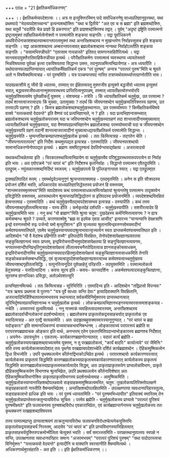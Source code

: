+++
title = "21 ईक्षतिकर्माधिकरणम्"

+++
।। ईक्षतिकर्मव्यपदेशात्सः ।। अत्र स इत्युक्त्तिरस्मिन् पादे सर्वाधिकरणेषु साध्यप्रतिज्ञानुवृत्त्यथा, यथा प्रथमपादे "भेदव्यपदेशाच्चान्य" इत्यन्यशब्दोक्त्तिः "यथा च द्वितीये" "अत एव च स ब्रह्मा" इति ब्रह्मशब्दोक्त्तिः, यथा चतुर्थे "वदतीति चेन्न प्राज्ञो हि प्रकरणात्" इति प्राज्ञशब्दोक्त्तिश्च तद्वत् । पूर्वम् "अदृष्टं द्रष्ट्रिति परमात्मनो द्रष्टृत्वमुक्त्तं तर्हीक्षतिकर्मत्वेनोक्त्तो न परमात्मेति शङ्कया सङ्गतिः । यद्वा पूर्वाधिकरणे अथविरोधेनाकाशशब्दस्याम्बरान्तपरत्वमुक्त्तं तथा अन्तरिक्षशब्दस्य न मुखान्तरेण निर्वाहस्सुसच इति शङ्कया सङ्गतिः । यद्वा आकाशशब्दस्य अम्बरान्तपरत्ववत् ब्रह्मलोकशब्दस्य नान्यथा निर्वाहोऽस्तीति शङ्कया सङ्गतिः । "ससामभिरुन्नीयते" "एतत्साम गायन्नास्ते" इतिवत् सामगानसहितैरित्यर्थः । यद्वा सान्त्ववादयुक्त्तैरातिवाहिकैरुन्नीयत इत्यर्थः । परैरीक्षतिकर्मणः परमात्मत्वं व्यवस्थाप्य ध्यायतेस्ततो भिन्नविषयतया पूर्वपक्षं कृत्वा एकविषयतया सिद्धान्त उक्त्तः, तदनुपपन्नमित्यभिप्रायेणाह - अत्र ध्ययतीति । यथोपासनफलप्राप्तिन्यायात् ध्यायतिकर्मैवेक्षतिकर्म एकत्र "परं पुरुषम्" अन्यत्र "परात्परं पुरुष"मिति च श्रूयते अतो न विषयैक्यमित्यत्राह - परं पुरुषमिति । यत्र पञ्चम्यन्तपदं नास्ति तत्राप्यर्थसामर्थ्यात्तत्प्राप्नोतीति भावः।

यादवप्रकाशीये तु जीवो हि ध्यातव्यः, तस्मात् पर ईक्षितव्यस्तु मुक्त्तजीव इत्युक्त्ते बद्धजीवो ध्यातव्य इत्युक्त्तं स्यात्, बद्धावस्यजीवध्यानान्मुक्त्तावस्थस्य प्राप्तिरित्यनुपपन्नम्, तस्मात् ध्यायतीक्षत्योरुभयोरपि चतुर्मुखविषयत्वमेव पूर्वपक्षीकर्तुं युक्त्तम् । संशयमाह - तत्रेति । किं ध्यायतीक्षतिकर्म चतुर्मुखः, उत परमात्मा ? तदर्थं शान्तत्वाजरत्वादयः किं मुख्याः, उतामुख्याः ? तदर्थं किं जीवघनशब्देन चतुर्मुखव्यतिरिक्त्तस्य ग्रहणम्, उत तस्याऽपि ग्रहणम् ? इति । किमत्र ब्रह्मलोकशब्दश्चतुर्मुखस्थानपरः, उत परमव्योमपरः ? किमीक्षतिकर्मविषये वाक्ये "यत्तत्कवयो वेदयन्ते" इति वैष्णवं पदं प्रत्यभिज्ञाप्यते, न ? इति । यदा प्रत्यभिज्ञानासम्भवात् ब्रह्मलोकशब्दस्य चतुर्मुखलोकपरत्वम् यदा च जविघनशब्देन चतुर्मुखस्याग्रहणं तदा शान्तत्वादीनाममुख्यत्वात् ध्यायतीक्षतिकर्म चतुर्मुखस्यात्, यदा वैष्णवपदप्रत्यभिज्ञानेन ब्रह्मलोकशब्दः परमव्योमवाची यदा च जीवघनशब्देन चतुर्मुखस्यापि ग्रहणं तदानीं शान्तत्वाजरत्वादीनां मुख्यत्वाध्द्यायतीक्षतिकर्म परमात्मेति सिद्धान्तः । चतुर्मुखस्येति - भुम्यन्तरिक्षक्रमप्राप्तश्चतुर्मुखलोक इत्यर्थः । ततः किमित्यत्राह - तद्गतेन चेति । "जीवघनात्परात्परम्" इति निर्देशः कथमुपपद्यत इत्यत्राह - एतस्मादिति । जीवघनपरशब्दयोः सामानाधिकरण्येनोपपद्यत इत्यर्थः । ब्रह्मणः समष्टिपुरुषत्वं देवतिर्यग्भावाद्यपेक्षया । अजरत्वादयो

यथाकथञ्चिन्नेतव्या इति । चिरकालस्थायित्वाभिप्रायेण वा चतुर्मुखस्यैव परिशुद्धवस्थस्वरूपपरत्वेन वा निर्वाह इति भावः । अत एवोपक्रमे "परं चापरं च" इति निर्देशश्च कृतनिर्वाहः । सिद्धान्ते परमात्मन एवैतद्रूपमिति । एतद्रूपम् - नपुंसकान्तशब्दनिर्दिष्टं स्वरूपम् । चतुर्मुखपरत्वे हि पुल्लिङ्गान्तता स्यात् । यद्वा एतद्रूपम्एत

द्वाक्यप्रतिपादितं रूपम् । एवमर्थद्वयेऽप्यनुगुणं श्रुत्यन्तरवाक्यमाह - एतदमृतमिति । अनेन स इति सौत्रपदस्य प्रयोजनं दर्शितं भवति, अधिकारादेव साध्यप्रतिज्ञासिद्धेस्तस्य प्रयोजनं हि वक्त्तव्यम्, "शान्तमजरममृतमभय"मिति व्यपदेशस्य कथं परमात्मसाधकत्वमित्यपेक्षायां श्रुत्यन्तरेषु परमात्मनः तादृक्तवेन प्रसिद्धेरिति वक्त्तव्यम्, अतस्तथात्वेन श्रुत्यन्तरप्रसिद्धिद्योतनं स इतिपदस्य प्रयोजनमिति । व्यपदेशशब्दविवक्षितं हेत्वन्तरमाह - एतस्मादिति । कथं चतुर्मुखस्यैतद्य्वपदेशासम्भव इत्यत्राह - तस्यापीति । कथं तस्य जीवघनशब्दगृहीतत्वमित्यत्राह - यस्य हीति । कर्मकृतदेहं दर्शयति - चतुर्मुखस्यापीति । सशरीरत्वादेव हि चतुर्मुखत्वमिति भावः । ननु कथं "यो ब्राह्मण"मिति श्रुत्या चतुमर्ुखदेहस्य कर्मनिमित्तत्वावगमः ? न ह्यत्र कर्मसम्बन्धः श्रूयते ? उच्यते, कारणवाक्येषु "ब्रह्म वा इदमेक एवाग्र आसीत्" इत्यारभ्य "यान्यन्यानि देवक्षत्राणि इन्द्रो वरुणस्सोमो रुद्रः पर्जन्यो यमो मृत्युरीशानः" इति सृज्यतया श्रुतानामिन्द्रवरुणसोमयमादीनां कर्मवश्यत्वमवतिष्ठते, एवमेव चतुर्मुखस्याप्यपवादश्रुत्यभावात्सृज्यत्वेन स्वतः प्राप्तकर्मवश्यत्वमवतिष्ठत इति । आदिशब्देन "यो वै वेदांश्च प्रहिणोति तस्मै" इतिपादोपि विवक्षितः, तेनोपदेशसापेक्षज्ञानप्रसरतया सङ्कुचितज्ञानत्वं स्वतः प्राप्तम्, इन्द्रविरोचनादीनामुपदेशसापेक्षतया हि सङ्गुचितज्ञानत्वावगमः, भगवतस्सान्दीपनिप्रभृतिगुरूपदेशसापेक्षत्वं लीलात्ववचनैरपोदितत्वान्न ज्ञानसङ्कोचसाधकम्, इन्द्रविरोचनादीनामिव चतुर्मुखस्याप्यपवादरहितमुपदेशसापेक्षत्वं सङ्कुचितज्ञानत्वसाधकमिति तेनापि सङ्कोचककर्मसम्बन्धसिद्धिः, एवं सृज्यत्वादुपदेशसापेक्षज्ञानप्रसरत्वाच्च कर्मवश्यत्वाच्चतुर्मुखस्य जीवघनशब्दगृहीतत्वसिद्धिः । यत्पुनरित्यनूदितं पूर्वपक्षहेतुं परिहरति - तदयुक्त्तमिति । परमात्मलोकत्वे हेतुत्रयमाह - यत्तदित्यादिना । कवयः सूरय इति - कवयः- कान्तदर्शिनः । अकर्मवश्यत्वादसङ्कुचितज्ञानाः, सूरयश्च ज्ञानाधिकाः प्रसिद्धाः, अतोऽर्थवशात्सूरि

प्रत्यभिज्ञानमित्यर्थः । ततः किमित्यत्राह - सूरिभिरिति । एवमादिभ्य इति - आदिशब्देन "तद्विप्रासो विपन्यवः" "यत्र ऋषयः प्रथमजा ये पुराणाः" "यत्र पूर्वे साध्याः सन्ति देवाः" इत्यादिवाक्यानि विवक्षितानि, अजरत्वादिभिर्न्निश्चितपरमात्मभावस्य स्थानत्वात् सर्वकर्मविनिर्मुक्त्तस्य प्राप्यस्थानत्वात् सूरिभिर्दृश्यत्वप्रत्यभिज्ञानाच्च न चतुर्मुखलोक इत्यर्थः । लोकक्रमप्रत्यभिज्ञानभङ्गस्यास्वरसत्वमाशङ्कयाह - नचेति । अस्वारस्यं तुल्यमित्यर्थः । ननु नास्माकं व्यवहितत्वादस्वारस्यम्, अन्तरीक्षशब्दस्य ब्रह्मलोकादर्वाचीनलोकानां प्रदर्शनार्थत्वात् । ब्रह्मलोकश्च प्राकृतलोकद्वयसाहचर्यात् प्राकृतलोक एव स्यादित्यत्राह - अत एतद्वै सत्यकामेति । अतः उदाहृतबहुवाक्यस्वारस्यानुगुण्यात् । "परं चापरं च ब्रह्म यदोङ्कारः" इति सामानाधिकरण्यं वाच्यवाचकभावनिबन्धनम् । ओङ्कारवाच्यं परापररूपं ब्रह्मेति वा परापररुपब्रह्मवाचक ओङ्कार इति वार्थः, अनन्तरम् एतेन एकतरमितिपदाभ्याभोङ्कारस्य ब्रह्मणश्च निर्देशात् । अयनेन- उपायभूतेन । एकतरम्- कार्यकारणब्रह्मणोरन्यतरत् । यदपरं कार्यं ब्रह्मेति - चतुर्मुखलोकस्यापरब्रह्मशब्दवाच्यत्वमेव युक्त्तम्, न तु परब्रह्मलोकत्वं, "कार्यं बादरिः" कार्यात्यये" परं जैमिनिः" सति तस्य कार्यलोकत्वव्यपदेशात् ततः पृथगेव परब्रह्मव्यपदेशाच्चेति दर्शितं कार्यब्रह्मशब्देन । ऐहिकामुष्मिकत्वेन द्विधा विभज्येति । उपरि पृथक्फलत्वेन कीर्तनाद्विभाकोऽभिप्रेत इत्यर्थः । परापरशब्दयोः कार्यकारणपरत्वात् कार्यलोकस्य प्राकृतत्वं सिद्धमिति कारणब्रह्मलोकस्याप्राकृतत्वमकार्यकारणपरत्वात् कार्यलोकस्य प्राकृतत्वं सिद्धमिति कारणब्रह्मलोकस्याप्राकृतत्वमकार्यत्वादेव सिद्धम्, अतः प्राकृताप्राकृतरूपेण प्राप्यलोकविभागः, प्राकृते ह्यैहिकामुष्मिकरूपेण विभागश्च श्रुत्यभिप्रेतः, उपरि प्रथक्फलत्वेन कीर्तनाविशेषात् अतः ऐहिकामुष्मिकविभागोक्त्तिः प्राकृताप्राकृतविभागस्य प्रदर्शनार्थत्वमाह - आमुष्मिकमिति । चतुर्मुखलोकस्याप्यन्तरिक्षशब्दोपलक्ष्यत्वे सङ्ग्राहकमामुष्मिकत्वमस्ति, चतुमर्ुखलोकव्यतिरिक्त्तोपलक्षणे सङ्ग्रहकाकारो नास्तीति वैषम्यमभिप्रेतम् । अन्तरिक्षशब्दोपलक्षितमिति - उपलक्षणतया व्यवधानपरिहारस्तुल्यः, सङ्ग्राहकलाभो ह्यधिक इति भावः । परं पुरुषं ध्यायतामिति - "परं पुरुषमभिध्यायीत" इतिवाक्यं स्मारितम् तेन चतुर्मुखलोकप्राप्तेस्तत्क्रतुन्यायविरोधः सूचितः । परमेव ब्रह्मेति - चतुर्मुखलोकस्य प्राप्यत्वे "परात्परं पुरिशयं पुरुषमीक्ष्यते" इति फलवचनस्य पुरुषशब्दविरोध एवकाराभिप्रेतः, एवं कार्यब्रह्मान्तर्गन्तस्य चतुर्मुखलोकस्य ततः कृथक्करणं परब्रह्मशब्दाविषयस्य

तस्य परमात्मप्राप्तुः प्राप्यत्वाश्रयणं तत्क्रतुन्यायविरोथः फलवचनविरोधश्चेत्यनेकयुक्त्तिभिः प्राकृतलोकद्वयसाहचर्यं निरस्तम्, आदावेव "परं चापरं च" इति प्राप्यविभागस्याभिहितत्वात् प्राकृतसाहचर्ययुक्त्तिरुपक्रमोन्मीलिता चेत्युक्त्तं भवति । सर्वं समञ्जसमिति - परपक्षस्थानुपपत्तयः स्वपक्षे न सन्ति, उपलक्षणतया व्यवधानपरिहारः समानः "अजरमभयम्" "परात्परं पुरिशयं पुरुषम्" "यथा पादोदरस्त्वचा विनिर्मुक्त्तः" "यत्तत्कवयो वेदयन्ते" इत्यादीनि च वाक्यानि स्वरसानीति वैषम्यमित्यर्थः । अधिकरणार्थमुपसंहरति - अत इति ।। इति ईक्षतिकर्माधिकरणम् ।।

